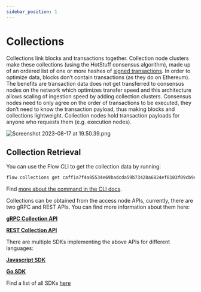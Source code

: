 ```yaml
---
sidebar_position: 1
---
```


# Collections

Collections link blocks and transactions together. Collection node clusters make these collections (using the HotStuff consensus algorithm), made up of an ordered list of one or more hashes of [signed transactions](./transactions.md). In order to optimize data, blocks don’t contain transactions (as they do on Ethereum). The benefits are transaction data does not get transferred to consensus nodes on the network which optimizes transfer speed and this architecture allows scaling of ingestion speed by adding collection clusters. Consensus nodes need to only agree on the order of transactions to be executed, they don’t need to know the transaction payload, thus making blocks and collections lightweight. Collection nodes hold transaction payloads for anyone who requests them (e.g. execution nodes). 

![Screenshot 2023-08-17 at 19.50.39.png](_collection_images/Screenshot_2023-08-17_at_19.50.39.png)

## Collection Retrieval

You can use the Flow CLI to get the collection data by running:

```sh
flow collections get caff1a7f4a85534e69badcda59b73428a6824ef8103f09cb9eaeaa216c7d7d3f -n mainnet
```

Find [more about the command in the CLI docs](../../tools/flow-cli/get-flow-data/get-collections.md).

Collections can be obtained from the access node APIs, currently, there are two gRPC and REST APIs. You can find more information about them here:

[**gRPC Collection API**](../../networks/access-onchain-data/index.md#collections)

[**REST Collection API**](/http-api#tag/Collections)

There are multiple SDKs implementing the above APIs for different languages:

[**Javascript SDK**](../../tools/clients/fcl-js/index.md)

[**Go SDK**](../../tools/clients/flow-go-sdk/index.md)

Find a list of all SDKs [here](../../tools/clients/index.md)
